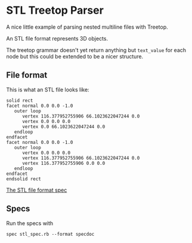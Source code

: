 STL Treetop Parser
==================

A nice little example of parsing nested multiline files with Treetop.

An STL file format represents 3D objects.

The treetop grammar doesn't yet return anything but `text_value` for each node but this could be extended to be a nicer structure.

File format
-----------

This is what an STL file looks like:

    solid rect
    facet normal 0.0 0.0 -1.0
       outer loop
          vertex 116.377952755906 66.1023622047244 0.0
          vertex 0.0 0.0 0.0
          vertex 0.0 66.1023622047244 0.0
       endloop
    endfacet
    facet normal 0.0 0.0 -1.0
       outer loop
          vertex 0.0 0.0 0.0
          vertex 116.377952755906 66.1023622047244 0.0
          vertex 116.377952755906 0.0 0.0
       endloop
    endfacet
    endsolid rect

[The STL file format spec](http://en.wikipedia.org/wiki/STL_%28file_format%29)

Specs
-----

Run the specs with

    spec stl_spec.rb --format specdoc